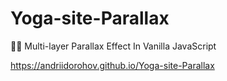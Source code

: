 # Yoga-site-Parallax
🧘‍♀️ Multi-layer Parallax Effect In Vanilla JavaScript

https://andriidorohov.github.io/Yoga-site-Parallax
